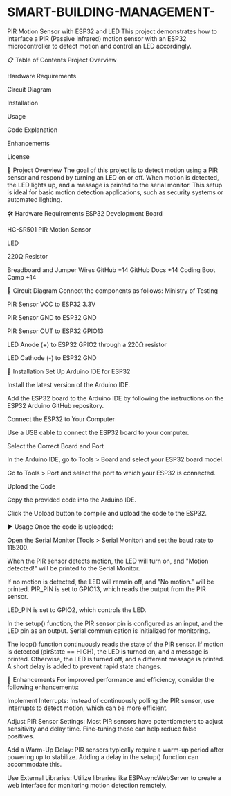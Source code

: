 # SMART-BUILDING-MANAGEMENT-
PIR Motion Sensor with ESP32 and LED
This project demonstrates how to interface a PIR (Passive Infrared) motion sensor with an ESP32 microcontroller to detect motion and control an LED accordingly.

📋 Table of Contents
Project Overview

Hardware Requirements

Circuit Diagram

Installation

Usage

Code Explanation

Enhancements

License

📖 Project Overview
The goal of this project is to detect motion using a PIR sensor and respond by turning an LED on or off. When motion is detected, the LED lights up, and a message is printed to the serial monitor. This setup is ideal for basic motion detection applications, such as security systems or automated lighting.

🛠️ Hardware Requirements
ESP32 Development Board

HC-SR501 PIR Motion Sensor

LED

220Ω Resistor

Breadboard and Jumper Wires
GitHub
+14
GitHub Docs
+14
Coding Boot Camp
+14

🔌 Circuit Diagram
Connect the components as follows:
Ministry of Testing

PIR Sensor VCC to ESP32 3.3V

PIR Sensor GND to ESP32 GND

PIR Sensor OUT to ESP32 GPIO13

LED Anode (+) to ESP32 GPIO2 through a 220Ω resistor

LED Cathode (-) to ESP32 GND

🧰 Installation
Set Up Arduino IDE for ESP32

Install the latest version of the Arduino IDE.

Add the ESP32 board to the Arduino IDE by following the instructions on the ESP32 Arduino GitHub repository.

Connect the ESP32 to Your Computer

Use a USB cable to connect the ESP32 board to your computer.

Select the Correct Board and Port

In the Arduino IDE, go to Tools > Board and select your ESP32 board model.

Go to Tools > Port and select the port to which your ESP32 is connected.

Upload the Code

Copy the provided code into the Arduino IDE.

Click the Upload button to compile and upload the code to the ESP32.

▶️ Usage
Once the code is uploaded:

Open the Serial Monitor (Tools > Serial Monitor) and set the baud rate to 115200.

When the PIR sensor detects motion, the LED will turn on, and "Motion detected!" will be printed to the Serial Monitor.

If no motion is detected, the LED will remain off, and "No motion." will be printed.
PIR_PIN is set to GPIO13, which reads the output from the PIR sensor.

LED_PIN is set to GPIO2, which controls the LED.

In the setup() function, the PIR sensor pin is configured as an input, and the LED pin as an output. Serial communication is initialized for monitoring.

The loop() function continuously reads the state of the PIR sensor. If motion is detected (pirState == HIGH), the LED is turned on, and a message is printed. Otherwise, the LED is turned off, and a different message is printed. A short delay is added to prevent rapid state changes.

🚀 Enhancements
For improved performance and efficiency, consider the following enhancements:

Implement Interrupts: Instead of continuously polling the PIR sensor, use interrupts to detect motion, which can be more efficient.

Adjust PIR Sensor Settings: Most PIR sensors have potentiometers to adjust sensitivity and delay time. Fine-tuning these can help reduce false positives.

Add a Warm-Up Delay: PIR sensors typically require a warm-up period after powering up to stabilize. Adding a delay in the setup() function can accommodate this.

Use External Libraries: Utilize libraries like ESPAsyncWebServer to create a web interface for monitoring motion detection remotely.

